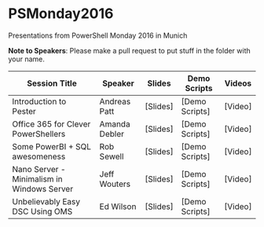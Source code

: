 # PSMonday2016
Presentations from PowerShell Monday 2016 in Munich

**Note to Speakers**: Please make a pull request to put stuff in the folder with your name.

| Session Title  | Speaker | Slides | Demo Scripts | Videos |
| ------------- | ------------- | ------------- | ------------- | ------------- |
| Introduction to Pester | Andreas Patt  | [Slides] | [Demo Scripts] | [Video]
| Office 365 for Clever PowerShellers | Amanda Debler  | [Slides] | [Demo Scripts] | [Video]
| Some PowerBI + SQL awesomeness | Rob Sewell  | [Slides] | [Demo Scripts] | [Video]
| Nano Server - Minimalism in Windows Server | Jeff Wouters | [Slides] | [Demo Scripts] | [Video]
| Unbelievably Easy DSC Using OMS | Ed Wilson | [Slides] | [Demo Scripts] | [Video]
